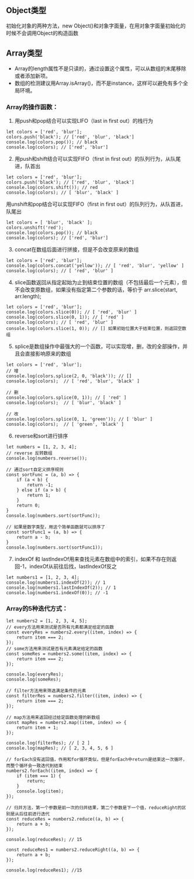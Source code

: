 ## Object类型

初始化对象的两种方法，new Object()和对象字面量，在用对象字面量初始化的时候不会调用Object的构造函数

## Array类型

* Array的length属性不是只读的，通过设置这个属性，可以从数组的末尾移除或者添加新项。
* 数组的检测建议用Array.isArray()，而不是instance，这样可以避免有多个全局环境。

### Array的操作函数：

1. 用push和pop结合可以实现LIFO（last in first out）的栈行为


```
let colors = ['red', 'blur'];
colors.push('black'); // ['red', 'blur', 'black']
console.log(colors.pop()); // black
console.log(colors); // ['red', 'blur']
```

2. 用push和shift结合可以实现FIFO（first in first out）的队列行为，从队尾进，队首出

```
let colors = ['red', 'blur'];
colors.push('black'); // ['red', 'blur', 'black']
console.log(colors.shift()); // red
console.log(colors); // [ 'blur', 'black' ]
```

用unshift和pop结合可以实现FIFO（first in first out）的队列行为，从队首进，队尾出

```
let colors = [ 'blur', 'black' ];
colors.unshift('red');
console.log(colors.pop()); // black
console.log(colors); // ['red', 'blur']
```


3. concat在数组后面进行拼接，但是不会改变原来的数组

```
let colors = ['red', 'blur'];
console.log(colors.concat('yellow')); // [ 'red', 'blur', 'yellow' ]
console.log(colors); // [ 'red', 'blur' ]
```

4. slice函数返回从指定起始为止到结束位置的数组（不包括最后一个元素），但不会改变原数组，如果没有指定第二个参数的话，等价于 arr.slice(start, arr.length);

```
let colors = ['red', 'blur'];
console.log(colors.slice(0)); // [ 'red', 'blur' ]
console.log(colors.slice(0, 1)); // [ 'red' ]
console.log(colors); // [ 'red', 'blur' ]
console.log(colors.slice(1, 0)); // [] 如果初始位置大于结束位置，则返回空数组
```

5. splice是数组操作中最强大的一个函数，可以实现增，删，改的全部操作，并且会直接影响原来的数组


```
let colors = ['red', 'blur'];
// 增
console.log(colors.splice(2, 0, 'black')); // []
console.log(colors);  // [ 'red', 'blur', 'black' ]

// 删
console.log(colors.splice(0, 1)); // [ 'red' ]
console.log(colors);  // [ 'blur', 'black' ]

// 改
console.log(colors.splice(0, 1, 'green')); // [ 'blur' ]
console.log(colors);  // [ 'green', 'black' ]
```

6. reverse和sort进行排序


```
let numbers = [1, 2, 3, 4];
// reverse 反转数组
console.log(numbers.reverse());

// 通过sort自定义排序规则
const sortFunc = (a, b) => {
    if (a < b) {
        return -1;
    } else if (a > b) {
        return 1;
    }
    return 0;
}
console.log(numbers.sort(sortFunc));

// 如果是数字类型，用这个简单函数就可以排序了
const sortFunc1 = (a, b) => {
    return a - b;
}
console.log(numbers.sort(sortFunc1));
```

7. indexOf 和 lastIndexOf用来查找元素在数组中的索引，如果不存在则返回-1，indexOf从前往后找，lastIndexOf反之

```
let numbers1 = [1, 2, 3, 4];
console.log(numbers1.indexOf(2)); // 1
console.log(numbers1.lastIndexOf(2)); // 1
console.log(numbers1.indexOf(0)); // -1
```

### Array的5种迭代方式：


```
let numbers2 = [1, 2, 3, 4, 5];
// every方法用来测试是否所有元素都满足给定的函数
const everyRes = numbers2.every((item, index) => {
    return item === 2;
});
// some方法用来测试是否有元素满足给定的函数
const someRes = numbers2.some((item, index) => {
    return item === 2;
});

console.log(everyRes);
console.log(someRes);

// filter方法用来筛选满足条件的元素
const filterRes = numbers2.filter((item, index) => {
    return item === 2;
});

// map方法用来返回经过给定函数处理的新数组
const mapRes = numbers2.map((item, index) => {
    return item + 1;
});

console.log(filterRes); // [ 2 ]
console.log(mapRes); // [ 2, 3, 4, 5, 6 ]

// forEach没有返回值，作用和for循环类似，但是forEach中return是结束这一次循环，而整个循环会一致迭代到结束
numbers2.forEach((item, index) => {
    if (item === 1) {
        return;
    }
    console.log(item);
});

// 归并方法，第一个参数是前一次的归并结果，第二个参数是下一个值，reduceRight的区别是从后往前进行迭代
const reduceRes = numbers2.reduce((a, b) => {
    return a + b;
});

console.log(reduceRes); // 15

const reduceRes1 = numbers2.reduceRight((a, b) => {
    return a + b;
});

console.log(reduceRes1); //15
```
